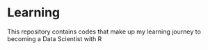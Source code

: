 # Learning
This repository contains codes that make up my learning journey to becoming a Data Scientist with R
